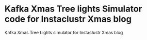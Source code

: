 # Kafka Xmas Tree lights Simulator code for Instaclustr Xmas blog
Kafka Xmas Tree Lights simulator for Instaclustr Xmas blog
